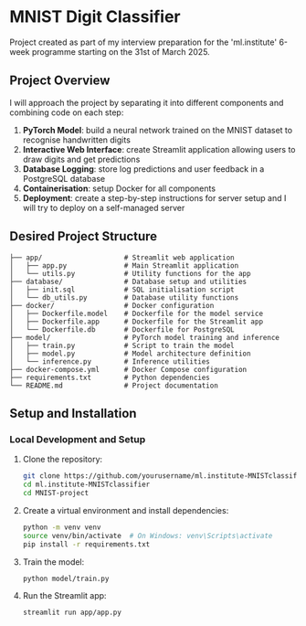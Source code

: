 # MNIST Digit Classifier

Project created as part of my interview preparation for the 'ml.institute' 6-week programme starting on the 31st of March 2025.

## Project Overview

I will approach the project by separating it into different components and combining code on each step:

1. **PyTorch Model**: build a neural network trained on the MNIST dataset to recognise handwritten digits
2. **Interactive Web Interface**: create Streamlit application allowing users to draw digits and get predictions
3. **Database Logging**: store log predictions and user feedback in a PostgreSQL database
4. **Containerisation**: setup Docker for all components
5. **Deployment**: create a step-by-step instructions for server setup and I will try to deploy on a self-managed server

## Desired Project Structure

```
├── app/                    # Streamlit web application
│   ├── app.py              # Main Streamlit application
│   └── utils.py            # Utility functions for the app
├── database/               # Database setup and utilities
│   ├── init.sql            # SQL initialisation script
│   └── db_utils.py         # Database utility functions
├── docker/                 # Docker configuration
│   ├── Dockerfile.model    # Dockerfile for the model service
│   ├── Dockerfile.app      # Dockerfile for the Streamlit app
│   └── Dockerfile.db       # Dockerfile for PostgreSQL
├── model/                  # PyTorch model training and inference
│   ├── train.py            # Script to train the model
│   ├── model.py            # Model architecture definition
│   └── inference.py        # Inference utilities
├── docker-compose.yml      # Docker Compose configuration
├── requirements.txt        # Python dependencies
└── README.md               # Project documentation
```

## Setup and Installation

### Local Development and Setup

1. Clone the repository:

   ```bash
   git clone https://github.com/yourusername/ml.institute-MNISTclassifier.git
   cd ml.institute-MNISTclassifier
   cd MNIST-project
   ```

2. Create a virtual environment and install dependencies:

   ```bash
   python -m venv venv
   source venv/bin/activate  # On Windows: venv\Scripts\activate
   pip install -r requirements.txt
   ```

3. Train the model:

   ```bash
   python model/train.py
   ```

4. Run the Streamlit app:
   ```bash
   streamlit run app/app.py
   ```


